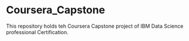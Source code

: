 # Coursera_Capstone
This repository holds teh Coursera Capstone project of IBM Data Science professional Certification.

